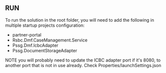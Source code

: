 ## RUN

To run the solution in the root folder, you will need to add the following in multiple startup projects configuration:
- partner-portal
- Rsbc.Dmf.CaseManagement.Service
- Pssg.Dmf.IcbcAdapter
- Pssg.DocumentStorageAdapter

NOTE you will probably need to update the ICBC adapter port if it's 8080, to another port that is not in use already. Check Properties/launchSettings.json